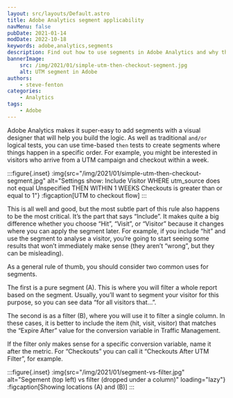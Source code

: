 ```yaml
---
layout: src/layouts/Default.astro
title: Adobe Analytics segment applicability
navMenu: false
pubDate: 2021-01-14
modDate: 2022-10-18
keywords: adobe,analytics,segments
description: Find out how to use segments in Adobe Analytics and why the applicability is impacted by your configuration.
bannerImage:
    src: /img/2021/01/simple-utm-then-checkout-segment.jpg
    alt: UTM segment in Adobe
authors:
    - steve-fenton
categories:
    - Analytics
tags:
    - Adobe
---
```


Adobe Analytics makes it super-easy to add segments with a visual designer that will help you build the logic. As well as traditional `and/or` logical tests, you can use time-based `then` tests to create segments where things happen in a specific order. For example, you might be interested in visitors who arrive from a UTM campaign and checkout within a week.

:::figure{.inset}
:img{src="/img/2021/01/simple-utm-then-checkout-segment.jpg" alt="Settings show: Include Visitor WHERE utm_source does not equal Unspecified THEN WITHIN 1 WEEKS Checkouts is greater than or equal to 1"}
:figcaption[UTM to checkout flow]
:::

This is all well and good, but the most subtle part of this rule also happens to be the most critical. It’s the part that says “Include”. It makes quite a big difference whether you choose “Hit”, “Visit”, or “Visitor” because it changes where you can apply the segment later. For example, if you include “hit” and use the segment to analyse a visitor, you’re going to start seeing some results that won’t immediately make sense (they aren’t “wrong”, but they can be misleading).

As a general rule of thumb, you should consider two common uses for segments.

The first is a pure segment (A). This is where you will filter a whole report based on the segment. Usually, you’ll want to segment your visitor for this purpose, so you can see data “for all visitors that…”.

The second is as a filter (B), where you will use it to filter a single column. In these cases, it is better to include the item (hit, visit, visitor) that matches the “Expire After” value for the conversion variable in Traffic Management.

If the filter only makes sense for a specific conversion variable, name it after the metric. For “Checkouts” you can call it “Checkouts After UTM Filter”, for example.


:::figure{.inset}
:img{src="/img/2021/01/segment-vs-filter.jpg" alt="Segement (top left) vs filter (dropped under a column)" loading="lazy"}
:figcaption[Showing locations (A) and (B)]
:::